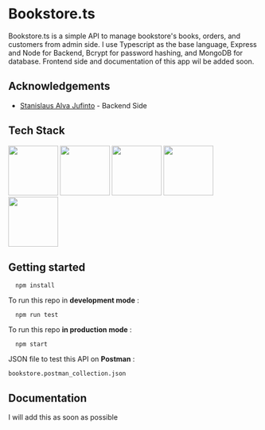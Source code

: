 # Bookstore.ts

Bookstore.ts is a simple API to manage bookstore's books, orders, and customers from admin side. I use Typescript as the base language, Express and Node for Backend, Bcrypt for password hashing, and MongoDB for database. Frontend side and documentation of this app wil be added soon.



## Acknowledgements

 - [Stanislaus Alva Jufinto](https://github.com/AlvaJufinto/) - Backend Side


## Tech Stack

<p float="left">
  <img src="https://media.discordapp.net/attachments/1021751620331126865/1021757798960349226/ts-logo.png" width="100" />
  <img src="https://media.discordapp.net/attachments/1021751620331126865/1021757798259888240/node-logo.png" width="100" />
  <img src="https://media.discordapp.net/attachments/1021751620331126865/1056263940214095972/6202fcdee5ee8636a145a41b_1234.png?width=441&height=441" width="100" />
  <img src="https://media.discordapp.net/attachments/1021751620331126865/1056264178287005847/erkxwhl1gd48xfhe2yld.png" width="100" />
  <img src="https://media.discordapp.net/attachments/1021751620331126865/1056267632078233730/jwt.png" width="100" />
</p>  

## Getting started
```
  npm install
```

To run this repo in **development mode**  :

```
  npm run test
```
To run this repo  **in production mode** :

```
  npm start
```
JSON file to test this API on **Postman** :

`
bookstore.postman_collection.json
`


## Documentation
I will add this as soon as possible
